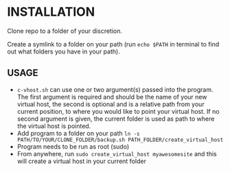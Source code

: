 INSTALLATION
============

Clone repo to a folder of your discretion.

Create a symlink to a folder on your path (run `echo $PATH` in terminal to find out what folders you have in your path).


USAGE
-----
* `c-vhost.sh` can use one or two argument(s) passed into the program. The first argument is required and should be the name of your new virtual host, the  second is optional and is a relative path from your current position, to where you would like to point your virtual host. If no second argument is given, the current folder is used as path to where the virtual host is pointed.
* Add program to a folder on your path `ln -s PATH/TO/YOUR/CLONE_FOLDER/backup.sh PATH_FOLDER/create_virtual_host`
* Program needs to be run as root (sudo)
* From anywhere, run `sudo create_virtual_host myawesomesite` and this will create a virtual host in your current folder
